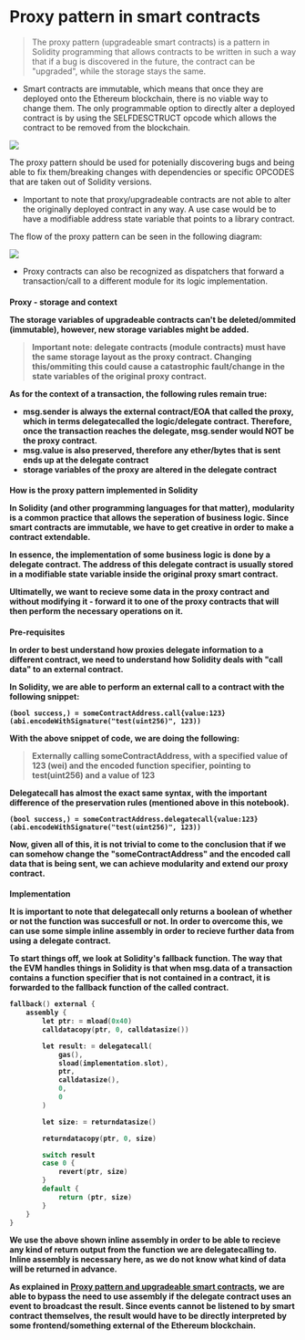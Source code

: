 # Proxy pattern in smart contracts

> The proxy pattern (upgradeable smart contracts) is a pattern in Solidity programming that allows contracts to be written in such a way that if a bug is discovered in the future, the contract can be "upgraded", while the storage stays the same.

- Smart contracts are immutable, which means that once they are deployed onto the Ethereum blockchain, there is no viable way to change them. The only programmable option to directly alter a deployed contract is by using the SELFDESCTRUCT opcode which allows the contract to be removed from the blockchain.

![](assets/20230425_160551_image.png)

The proxy pattern should be used for potenially discovering bugs and being able to fix them/breaking changes with dependencies or specific OPCODES that are taken out of Solidity versions.

- Important to note that proxy/upgradeable contracts are not able to alter the originally deployed contract in any way. A use case would be to have a modifiable address state variable that points to a library contract.

The flow of the proxy pattern can be seen in the following diagram:

![](https://cdn.discordapp.com/attachments/367727894384082946/1100425795987583008/image.png)

- Proxy contracts can also be recognized as dispatchers that forward a transaction/call to a different module for its logic implementation.

<h4> Proxy - storage and context

The storage variables of upgradeable contracts can't be deleted/ommited (immutable), however, new storage variables might be added.

> <b> <b> <b>Important note: delegate contracts (module contracts) must have the same storage layout as the proxy contract. Changing this/ommiting this could cause a catastrophic fault/change in the state variables of the original proxy contract.

As for the context of a transaction, the following rules remain true:

- msg.sender is always the external contract/EOA that called the proxy, which in terms delegatecalled the logic/delegate contract. Therefore, once the transaction reaches the delegate, msg.sender would <b>**NOT** be the proxy contract.
- msg.value is also preserved, therefore any ether/bytes that is sent ends up at the delegate contract
- storage variables of the proxy are altered in the delegate contract

<h4> How is the proxy pattern implemented in Solidity

In Solidity (and other programming languages for that matter), modularity is a common practice that allows the seperation of business logic. Since smart contracts are immutable, we have to get creative in order to make a contract extendable.

In essence, the implementation of some business logic is done by a delegate contract. The address of this delegate contract is usually stored in a modifiable state variable inside the original proxy smart contract.

Ultimatelly, we want to recieve some data in the proxy contract and without modifying it - forward it to one of the proxy contracts that will then perform the necessary operations on it.

<h4> Pre-requisites

In order to best understand how proxies delegate information to a different contract, we need to understand how Solidity deals with "call data" to an external contract.

In Solidity, we are able to perform an external call to a contract with the following snippet:

````
(bool success,) = someContractAddress.call{value:123}(abi.encodeWithSignature("test(uint256)", 123))
````

With the above snippet of code, we are doing the following:

> Externally calling someContractAddress, with a specified value of 123 (wei) and the encoded function specifier, pointing to test(uint256) and a value of 123

Delegatecall has almost the exact same syntax, with the important difference of the preservation rules (mentioned above in this notebook).

````
(bool success,) = someContractAddress.delegatecall{value:123}(abi.encodeWithSignature("test(uint256)", 123))
````

Now, given all of this, it is not trivial to come to the conclusion that if we can somehow change the "someContractAddress" and the encoded call data that is being sent, we can achieve modularity and extend our proxy contract.

<h4> Implementation

It is important to note that delegatecall only returns a boolean of whether or not the function was succesfull or not. In order to overcome this, we can use some simple inline assembly in order to recieve further data from using a delegate contract.

To start things off, we look at Solidity's fallback function. The way that the EVM handles things in Solidity is that when msg.data of a transaction contains a function specifier that is not contained in a contract, it is forwarded to the fallback function of the called contract.

````cpp
fallback() external {
    assembly {
        let ptr: = mload(0x40)
        calldatacopy(ptr, 0, calldatasize())

        let result: = delegatecall(
            gas(),
            sload(implementation.slot),
            ptr,
            calldatasize(),
            0,
            0
        )

        let size: = returndatasize()

        returndatacopy(ptr, 0, size)

        switch result
        case 0 {
            revert(ptr, size)
        }
        default {
            return (ptr, size)
        }
    }
}
````

We use the above shown inline assembly in order to be able to recieve any kind of return output from the function we are delegatecalling to. Inline assembly is necessary here, as we do not know what kind of data will be returned in advance.

As explained in [Proxy pattern and upgradeable smart contracts](https://medium.com/@alvaro.serrano/proxy-pattern-and-upgradeable-smart-contracts-45d68d6f15da), we are able to bypass the need to use assembly if the delegate contract uses an event to broadcast the result. Since events cannot be listened to by smart contract themselves, the result would have to be directly interpreted by some frontend/something external of the Ethereum blockchain.

